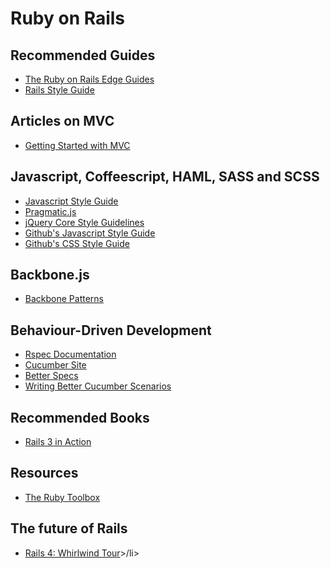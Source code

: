 # Ruby on Rails

## Recommended Guides

<ul>
  <li> <a href="http://edgeguides.rubyonrails.org" target="_blank" title="The Ruby on Rails Edge Guides">The Ruby on Rails Edge Guides</a> </li>
  <li> <a href="https://github.com/bbatsov/rails-style-guide" target="_blank" title="Rails Style Guide">Rails Style Guide</a></li>
</ul>

## Articles on MVC

<ul>
  <li><a href="http://rubysource.com/getting-started-with-mvc/" target="_blank">Getting Started with MVC</a></li>
</ul>

## Javascript, Coffeescript, HAML, SASS and SCSS

<ul>
  <li><a href="https://github.com/airbnb/javascript" target="_blank" title="Javascript Style Guide">Javascript Style Guide</a></li>
  <li><a href="https://github.com/madrobby/pragmatic.js" target="_blank" title="Pragmatic.js">Pragmatic.js</a></li>
  <li><a href="http://docs.jquery.com/JQuery_Core_Style_Guidelines" target="_blank" title="jQuery Core Style Guidelines">jQuery Core Style Guidelines</a></li>
  <li><a href="https://github.com/styleguide/javascript" target="_blank" title="Github's Javascript Style Guide">Github's Javascript Style Guide</a></li>
  <li><a href="https://github.com/styleguide/css" target="_blank" title="Github's CSS Style Guide">Github's CSS Style Guide</a></li>
</ul>


## Backbone.js

<ul>
  <li><a href="https://github.com/rstacruz/backbone-patterns" target="_blank" title="Backbone Patterns">Backbone Patterns</a></li>
</ul>

## Behaviour-Driven Development

<ul>
  <li><a href="https://www.relishapp.com/rspec" target="_blank">Rspec Documentation</a></li>
  <li><a href="http://cukes.info/" target="_blank">Cucumber Site</a></li>
  <li><a href="http://betterspecs.org/" target="_blank" title="Better Specs">Better Specs</a></li>
  <li><a href="http://robots.thoughtbot.com/post/25650434584/writing-better-cucumber-scenarios-or-why-were" target="_blank" title="Better Cucumber Scenarios">Writing Better Cucumber Scenarios</a></li>
</ul>

## Recommended Books

<ul>
  <li><a href="http://www.manning.com/katz" target="_blank" title="Rails 3 in Action">Rails 3 in Action</a></li>
</ul>


## Resources

<ul>
  <li><a href="https://www.ruby-toolbox.com"  target="_blank" title="The Ruby Toolbox">The Ruby Toolbox</a></li>
</ul>

## The future of Rails

<ul>
  <li><a href="http://vimeo.com/51181496" title="Rails 4: Whirlwind Tour" target="_blank">Rails 4: Whirlwind Tour</a>>/li>
</ul>
